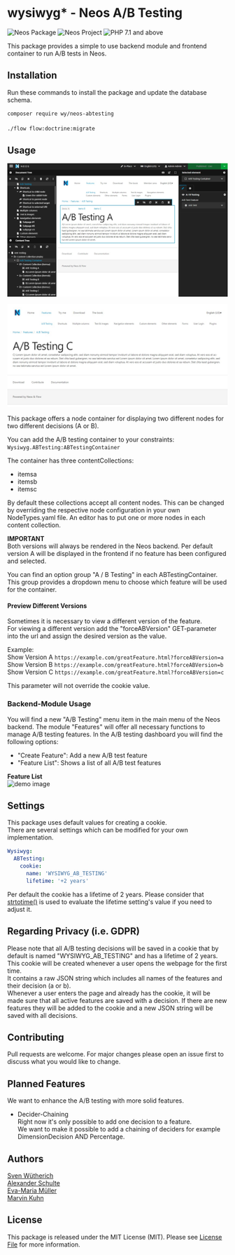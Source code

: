 # wysiwyg* - Neos A/B Testing
![Neos Package](https://img.shields.io/badge/Neos-Package-blue.svg "Neos Package")
![Neos Project](https://img.shields.io/badge/Neos-%20%3E=%208.0%20-blue.svg "Neos Project")
![PHP 7.1 and above](https://img.shields.io/badge/PHP-%20%3E=%208.1%20-blue.svg "PHP >= 8.1")

This package provides a simple to use backend module and frontend container to run A/B tests in Neos.  


## Installation
Run these commands to install the package and update the database schema.
```bash
composer require wy/neos-abtesting

./flow flow:doctrine:migrate
```

## Usage
![ demo image](Documentation/ab-testing-container.jpg "Adding a A/B container in backend")  

![ demo image](Documentation/ab-testing-frontend.jpg "Frontend displays one version")  

This package offers a node container for displaying two different nodes for two different decisions (A or B).

You can add the A/B testing container to your constraints: `Wysiwyg.ABTesting:ABTestingContainer`  

The container has three contentCollections:
* itemsa
* itemsb
* itemsc

By default these collections accept all content nodes.
This can be changed by overriding the respective node configuration in your own NodeTypes.yaml file.
An editor has to put one or more nodes in each content collection.

**IMPORTANT**  
Both versions will always be rendered in the Neos backend.
Per default version A will be displayed in the frontend if no feature has been configured and selected.

You can find an option group "A / B Testing" in each ABTestingContainer.
This group provides a dropdown menu to choose which feature will be used for the container.

#### Preview Different Versions
Sometimes it is necessary to view a different version of the feature.  
For viewing a different version add the "forceABVersion" GET-parameter into the url and assign the desired version as the value.  
  
  
Example:  
Show Version A
```https://example.com/greatFeature.html?forceABVersion=a```
Show Version B
```https://example.com/greatFeature.html?forceABVersion=b```
Show Version C
```https://example.com/greatFeature.html?forceABVersion=c```

This parameter will not override the cookie value.

### Backend-Module Usage
You will find a new "A/B Testing" menu item in the main menu of the Neos backend.
The module "Features" will offer all necessary functions to manage A/B testing features.
In the A/B testing dashboard you will find the following options:
* "Create Feature": Add a new A/B test feature
* "Feature List": Shows a list of all A/B test features  

**Feature List**  
![ demo image](Documentation/feature-list.jpg "Neos Module which shows all features and options to change")  

## Settings
This package uses default values for creating a cookie.  
There are several settings which can be modified for your own implementation. 

```yaml
Wysiwyg:  
  ABTesting:  
    cookie:  
      name: 'WYSIWYG_AB_TESTING'  
      lifetime: '+2 years'  
```

Per default the cookie has a lifetime of 2 years. Please consider that [strtotime()](https://www.php.net/manual/de/function.strtotime.php) is used to evaluate the lifetime setting's value if you need to adjust it.


## Regarding Privacy (i.e. GDPR)
Please note that all A/B testing decisions will be saved in a cookie that by default is named "WYSIWYG_AB_TESTING" and has a lifetime of 2 years.
This cookie will be created whenever a user opens the webpage for the first time.  
It contains a raw JSON string which includes all names of the features and their decision (a or b).  
Whenever a user enters the page and already has the cookie, it will be made sure that all active features are saved with a decision. If there are new features they will be added to the cookie and a new JSON string will be saved with all decisions.  

## Contributing
Pull requests are welcome. For major changes please open an issue first to discuss what you would like to change.  

## Planned Features
We want to enhance the A/B testing with more solid features.  

* Decider-Chaining  
Right now it's only possible to add one decision to a feature.  
We want to make it possible to add a chaining of deciders for example DimensionDecision AND Percentage.

## Authors
[Sven Wütherich](https://github.com/svwu)  
[Alexander Schulte](https://github.com/Alex-Schulte)  
[Eva-Maria Müller](https://github.com/emmue)  
[Marvin Kuhn](https://github.com/breadlesscode)

## License
This package is released under the MIT License (MIT). Please see [License File](LICENSE) for more information.
